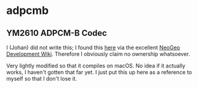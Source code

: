 # adpcmb

## YM2610 ADPCM-B Codec

I (Johan) did not write this; I found this [here](http://www.smspower.org/forums/11965-VGMLoggingWithOtherEmulators?start=200#66597) via the excellent [NeoGeo Development Wiki](https://wiki.neogeodev.org/index.php?title=Development_tools). Therefore I obviously claim no ownership whatsoever.

Very lightly modified so that it compiles on macOS. No idea if it actually works, I haven't gotten that far yet. I just put this up here as a reference to myself so that I don't lose it.
